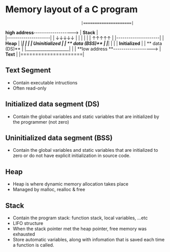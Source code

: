 # Memory layout of a C program

                                     |=====================|
**high address**-------------------> |       **Stack**     |    
                                     |---------------------|
									 |        ↓↓↓↓↓        |
                                     |                     |
                                     |                     |
									 |        ↑↑↑↑↑        |
									 |---------------------|
									 |       **Heap**      |
									 |_____________________|
									 |                     |
									 |  **Uninitialized**  |
									 |  ** data (BSS)**    |
									 |_____________________|
									 |                     |
									 |    **Initialized**  |
									 |    ** data (DS)**   |
									 |_____________________|
									 |                     |
**low address **-------------------> |      **Text**       |
									 |=====================|
									 
## Text Segment
- Contain executable intructions
- Often read-only 

## Initialized data segment (DS)
- Contain the global variables and static variables that are initialized by the programmer (not zero) 

## Uninitialized data segment (BSS)
- Contain the global variables and static variables that are initialized to zero or do not have explicit initialization in source code.

## Heap 
- Heap is where dynamic memory allocation takes place
- Managed by malloc, realloc & free

## Stack
- Contain the program stack: function stack, local variables, ...etc
- LIFO structure
- When the stack pointer met the heap pointer, free memory was exhausted
- Store automatic variables, along with infomation that is saved each time a function is called.

